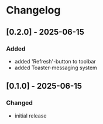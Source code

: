 # Changelog

## [0.2.0] - 2025-06-15

### Added

- added 'Refresh'-button to toolbar
- added Toaster-messaging system

## [0.1.0] - 2025-06-15

### Changed

- initial release

